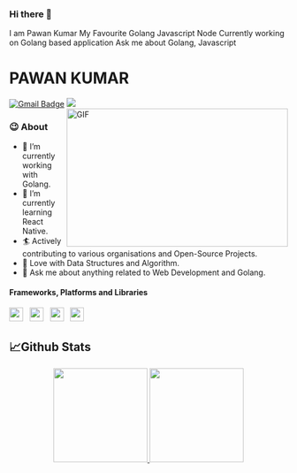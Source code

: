 ### Hi there 👋
I am Pawan Kumar
My Favourite Golang Javascript Node
Currently working on Golang based application
Ask me about Golang, Javascript


# PAWAN KUMAR
[![Gmail Badge](https://img.shields.io/badge/-Gmail-c14438?style=social&logo=Gmail&logoColor=red&link=mailto:pawankc482@gmail.com)](mailto:pawankc482@gmail.com)
![](https://komarev.com/ghpvc/?username=pranjal1127&color=dc143c)
<img align="right" height="250" width="400" alt="GIF" src="https://miro.medium.com/max/1360/1*IRGHmiGsa16stedQvIaZfw.gif" />



### 😉 About

- 🔭 I’m currently working with Golang.
- 🌱 I’m currently learning React Native. 
- 🏄‍ Actively contributing to various organisations and Open-Source Projects.
- 🔑 Love with Data Structures and Algorithm.
- 💬 Ask me about anything related to Web Development and Golang.


#### **Frameworks, Platforms and Libraries**
<img height=25 src="https://img.shields.io/badge/node.js-6DA55F?style=for-the-badge&logo=node.js&logoColor=white">&nbsp;&nbsp;
<img height=25 src="https://img.shields.io/badge/express.js-%23404d59.svg?style=for-the-badge&logo=express&logoColor=%2361DAFB">&nbsp;&nbsp;
<img height=25 src="https://img.shields.io/badge/react-%2320232a.svg?style=for-the-badge&logo=react&logoColor=%2361DAFB">&nbsp;&nbsp;
<img height=25 src="https://img.shields.io/badge/bootstrap-%23404d59.svg?style=for-the-badge&logo=bootstrap&logoColor=%2361DAFB">&nbsp;&nbsp;

## 📈Github Stats
<p align="center">
<a href="https://github.com/pc29564530">
  <img height="170em" src="https://github-readme-stats-eight-theta.vercel.app/api?username=pc29564530&show_icons=true&theme=algolia&include_all_commits=true&count_private=true"/>
  <img height="170em" src="https://github-readme-stats-eight-theta.vercel.app/api/top-langs/?username=pc29564530&layout=compact&langs_count=8&theme=algolia"/>
</a>
</p>
